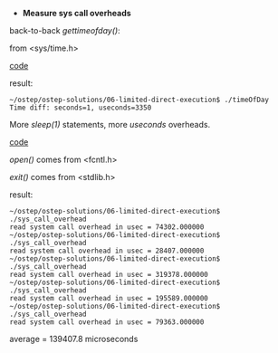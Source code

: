 * **Measure sys call overheads**  

back-to-back *gettimeofday()*: 

from <sys/time.h>

[code](timeOfDay.c)

result: 
```
~/ostep/ostep-solutions/06-limited-direct-execution$ ./timeOfDay 
Time diff: seconds=1, useconds=3350
```

More *sleep(1)* statements, more *useconds* overheads.

[code](sys_call_overhead.c)

*open()* comes from <fcntl.h>
  
*exit()* comes from <stdlib.h>

result:
```
~/ostep/ostep-solutions/06-limited-direct-execution$ ./sys_call_overhead 
read system call overhead in usec = 74302.000000
~/ostep/ostep-solutions/06-limited-direct-execution$ ./sys_call_overhead 
read system call overhead in usec = 28407.000000
~/ostep/ostep-solutions/06-limited-direct-execution$ ./sys_call_overhead 
read system call overhead in usec = 319378.000000
~/ostep/ostep-solutions/06-limited-direct-execution$ ./sys_call_overhead 
read system call overhead in usec = 195589.000000
~/ostep/ostep-solutions/06-limited-direct-execution$ ./sys_call_overhead 
read system call overhead in usec = 79363.000000
```

average = 139407.8 microseconds

